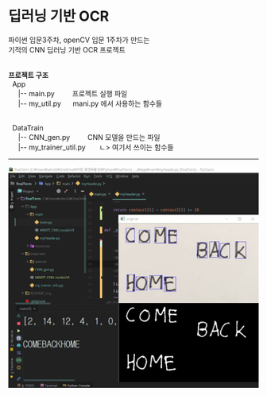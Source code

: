딥러닝 기반 OCR
==================================================================
파이썬  입문3주차, openCV 입문 1주차가 만드는 <br>
기적의 CNN 딥러닝 기반 OCR 프로젝트
<br><br>

__프로젝트 구조__<br>
&nbsp; App <br>
&nbsp;&nbsp;&nbsp;&nbsp; |-- main.py     &nbsp;&nbsp;&nbsp;&nbsp;&nbsp;&nbsp;&nbsp; 프로젝트 실행 파일 <br>
&nbsp;&nbsp;&nbsp;&nbsp; |-- my_util.py  &nbsp;&nbsp;&nbsp;&nbsp;&nbsp;mani.py 에서 사용하는 함수들
<br><br>

&nbsp; DataTrain <br>
&nbsp;&nbsp;&nbsp;&nbsp; |-- CNN_gen.py  &nbsp;&nbsp;&nbsp;&nbsp;&nbsp;&nbsp;&nbsp; CNN 모델을 만드는 파일 
<br>
&nbsp;&nbsp;&nbsp;&nbsp; |-- my_trainer_util.py &nbsp;&nbsp;&nbsp;&nbsp;&nbsp; ㄴ> 여기서 쓰이는 함수들


--------------------------------------------------------------------
![progress6](README_img/1.JPG)<br>

